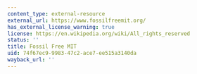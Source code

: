 ```yaml
---
content_type: external-resource
external_url: https://www.fossilfreemit.org/
has_external_license_warning: true
license: https://en.wikipedia.org/wiki/All_rights_reserved
status: ''
title: Fossil Free MIT
uid: 74f67ec9-9983-47c2-ace7-ee515a3140da
wayback_url: ''
---
```

